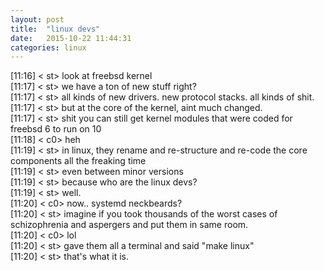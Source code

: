```yaml
---
layout: post
title:  "linux devs"
date:   2015-10-22 11:44:31
categories: linux
---
```

[11:16] < st> look at freebsd kernel  
[11:17] < st> we have a ton of new stuff right?  
[11:17] < st> all kinds of new drivers. new protocol stacks. all kinds of shit.  
[11:17] < st> but at the core of the kernel, aint much changed.  
[11:17] < st> shit you can still get kernel modules that were coded for freebsd 6 to run on 10  
[11:18] < c0> heh  
[11:19] < st> in linux, they rename and re-structure and re-code the core components all the freaking time  
[11:19] < st> even between minor versions  
[11:19] < st> because who are the linux devs?  
[11:19] < st> well.  
[11:20] < c0> now.. systemd neckbeards?  
[11:20] < st> imagine if you took thousands of the worst cases of schizophrenia and aspergers and put them in same room.  
[11:20] < c0> lol  
[11:20] < st> gave them all a terminal and said "make linux"  
[11:20] < st> that's what it is.  
